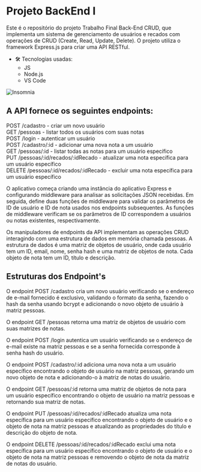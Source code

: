 # Projeto BackEnd I

Este é o repositório do projeto Trabalho Final Back-End CRUD, que implementa um sistema de gerenciamento de usuários e recados com operações de CRUD (Create, Read, Update, Delete). O projeto utiliza o framework Express.js para criar uma API RESTful.

- :hammer_and_wrench: Tecnologias usadas:
  - JS
  - Node.js
  - VS Code
  
![Insomnia](https://github.com/EmanoelSaraiva/node.server/assets/6977032/a04e778f-92e8-4d21-821c-0a9437e92728)

## A API fornece os seguintes endpoints:

POST /cadastro - criar um novo usuário <br>
GET /pessoas - listar todos os usuários com suas notas <br>
POST /login - autenticar um usuário <br>
POST /cadastro/:id - adicionar uma nova nota a um usuário <br>
GET /pessoas/:id - listar todas as notas para um usuário específico <br>
PUT /pessoas/:id/recados/:idRecado - atualizar uma nota específica para um usuário específico <br>
DELETE /pessoas/:id/recados/:idRecado - excluir uma nota específica para um usuário específico <br>

O aplicativo começa criando uma instância do aplicativo Express e configurando middleware para analisar as solicitações JSON recebidas. Em seguida, define duas funções de middleware para validar os parâmetros de ID de usuário e ID de nota usados nos endpoints subsequentes. As funções de middleware verificam se os parâmetros de ID correspondem a usuários ou notas existentes, respectivamente.

Os manipuladores de endpoints da API implementam as operações CRUD interagindo com uma estrutura de dados em memória chamada pessoas. A estrutura de dados é uma matriz de objetos de usuário, onde cada usuário tem um ID, email, nome, senha hash e uma matriz de objetos de nota. Cada objeto de nota tem um ID, título e descrição.

## Estruturas dos Endpoint's

O endpoint POST /cadastro cria um novo usuário verificando se o endereço de e-mail fornecido é exclusivo, validando o formato da senha, fazendo o hash da senha usando bcrypt e adicionando o novo objeto de usuário à matriz pessoas.

O endpoint GET /pessoas retorna uma matriz de objetos de usuário com suas matrizes de notas.

O endpoint POST /login autentica um usuário verificando se o endereço de e-mail existe na matriz pessoas e se a senha fornecida corresponde à senha hash do usuário.

O endpoint POST /cadastro/:id adiciona uma nova nota a um usuário específico encontrando o objeto de usuário na matriz pessoas, gerando um novo objeto de nota e adicionando-o à matriz de notas do usuário.

O endpoint GET /pessoas/:id retorna uma matriz de objetos de nota para um usuário específico encontrando o objeto de usuário na matriz pessoas e retornando sua matriz de notas.

O endpoint PUT /pessoas/:id/recados/:idRecado atualiza uma nota específica para um usuário específico encontrando o objeto de usuário e o objeto de nota na matriz pessoas e atualizando as propriedades do título e descrição do objeto de nota.

O endpoint DELETE /pessoas/:id/recados/:idRecado exclui uma nota específica para um usuário específico encontrando o objeto de usuário e o objeto de nota na matriz pessoas e removendo o objeto de nota da matriz de notas do usuário.
